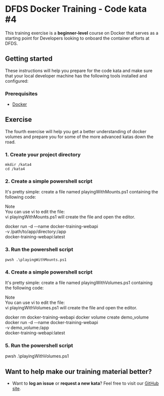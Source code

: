 DFDS Docker Training - Code kata #4
======================================

This training exercise is a **beginner-level** course on Docker that serves as a starting point for Developers looking to onboard the container efforts at DFDS. 


## Getting started
These instructions will help you prepare for the code kata and make sure that your local developer machine has the following tools installed and configured:


### Prerequisites
* [Docker](https://www.docker.com/get-started)


## Exercise
The fourth exercise will help you get a better understanding of docker volumes and prepare you for some of the more advanced katas down the road.

### 1. Create your project directory
`mkdir /kata4`<br/>
`cd /kata4`

### 2. Create a simple powershell script
It's pretty simple: create a file named playingWithMounts.ps1 containing the following code:

Note <br/> You can use vi to edit the file: <br/> vi playingWithMounts.ps1 will create the file and open the editor.

docker run -d --name docker-training-webapi \
    -v /path/to/app/directory:/app \
    docker-training-webapi:latest

### 3. Run the powershell script
    pwsh .\playingWithMounts.ps1

### 4. Create a simple powershell script
It's pretty simple: create a file named playingWithVolumes.ps1 containing the following code:

Note <br/> You can use vi to edit the file: <br/> vi playingWithVolumes.ps1 will create the file and open the editor.

docker rm docker-training-webapi
docker volume create demo_volume
docker run -d --name docker-training-webapi \
    -v demo_volume:/app \
    docker-training-webapi:latest

### 5. Run the powershell script
pwsh .\playingWithVolumes.ps1

## Want to help make our training material better?

 * Want to **log an issue** or **request a new kata**? Feel free to visit our [GitHub site](https://github.com/dfds/roadmap/issues).
 
